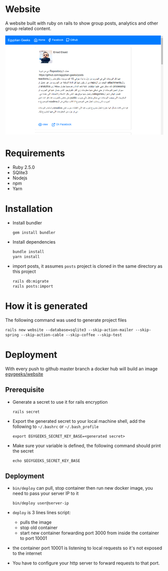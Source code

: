 # Website

A website built with ruby on rails to show group posts, analytics and other
group related content.

![ScreenShot](app/assets/images/screenshot.png?raw=true "ScreenShot")

# Requirements

* Ruby 2.5.0
* SQlite3
* Nodejs
* npm
* Yarn

# Installation

* Install bundler

  ```shell
  gem install bundler
  ```
* Install dependencies

  ```shell
  bundle install
  yarn install
  ```
* import posts, it assumes `posts` project is cloned in the same directory as this project

  ```shell
  rails db:migrate
  rails posts:import
  ```

# How it is generated

The following command was used to generate project files

```
rails new website --database=sqlite3 --skip-action-mailer --skip-spring --skip-action-cable --skip-coffee --skip-test
```

# Deployment

With every push to github master branch a docker hub will build an image
[egygeeks/website](https://hub.docker.com/r/egygeeks/website/)

## Prerequisite

* Generate a secret to use it for rails encryption


  ```shell
  rails secret
  ```

* Export the generated secret to your local machine shell, add the following to
  `~/.bashrc` or `~/.bash_profile`

  ```shell
  export EGYGEEKS_SECRET_KEY_BASE=<generated secret>
  ```

* Make sure your variable is defined, the following command should print the secret

  ```shell
  echo $EGYGEEKS_SECRET_KEY_BASE
  ```

## Deployment

* `bin/deploy` can pull, stop container then run new docker image, you need to
  pass your server IP to it

  ```shell
  bin/deploy user@server-ip
  ```

* `deploy` is 3 lines lines script:
  * pulls the image
  * stop old container
  * start new container forwarding port 3000 from inside the container to port
    10001
* the container port 10001 is listening to local requests so it's not exposed to
  the internet
* You have to configure your http server to forward requests to that port.
